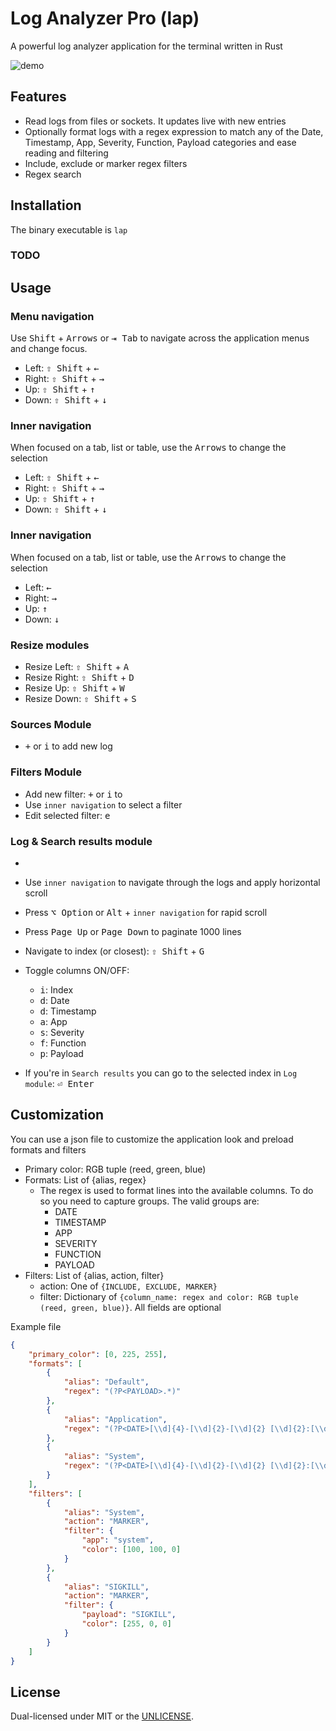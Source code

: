 # Log Analyzer Pro (lap)
A powerful log analyzer application for the terminal written in Rust

![demo](media/demo.gif)


## Features
* Read logs from files or sockets. It updates live with new entries
* Optionally format logs with a regex expression to match any of the Date, Timestamp, App, Severity, Function, Payload categories and ease reading and filtering
* Include, exclude or marker regex filters
* Regex search

## Installation

The binary executable is `lap`

### TODO

## Usage
### Menu navigation
Use <kbd>Shift</kbd> + <kbd>Arrows</kbd> or <kbd>⇥ Tab</kbd> to navigate across the application menus and change focus.
* Left: <kbd>⇧ Shift</kbd> + <kbd>←</kbd>
* Right: <kbd>⇧ Shift</kbd> + <kbd>→</kbd>
* Up: <kbd>⇧ Shift</kbd> + <kbd>↑</kbd>
* Down: <kbd>⇧ Shift</kbd> + <kbd>↓</kbd>

### Inner navigation
When focused on a tab, list or table, use the <kbd>Arrows</kbd> to change the selection
* Left: <kbd>⇧ Shift</kbd> + <kbd>←</kbd>
* Right: <kbd>⇧ Shift</kbd> + <kbd>→</kbd>
* Up: <kbd>⇧ Shift</kbd> + <kbd>↑</kbd>
* Down: <kbd>⇧ Shift</kbd> + <kbd>↓</kbd>

### Inner navigation
When focused on a tab, list or table, use the <kbd>Arrows</kbd> to change the selection
* Left: <kbd>←</kbd>
* Right: <kbd>→</kbd>
* Up: <kbd>↑</kbd>
* Down: <kbd>↓</kbd>

### Resize modules
* Resize Left: <kbd>⇧ Shift</kbd> + <kbd>A</kbd>
* Resize Right: <kbd>⇧ Shift</kbd> + <kbd>D</kbd>
* Resize Up: <kbd>⇧ Shift</kbd> + <kbd>W</kbd>
* Resize Down: <kbd>⇧ Shift</kbd> + <kbd>S</kbd>


### Sources Module
* <kbd>+</kbd> or <kbd>i</kbd> to add new log

### Filters Module
* Add new filter: <kbd>+</kbd> or <kbd>i</kbd> to
* Use `inner navigation` to select a filter
* Edit selected filter: <kbd>e</kbd>

### Log & Search results module
*
* Use `inner navigation` to navigate through the logs and apply horizontal scroll
* Press <kbd>⌥ Option</kbd> or <kbd>Alt</kbd> + `inner navigation` for rapid scroll
* Press <kbd>Page Up</kbd> or <kbd>Page Down</kbd> to paginate 1000 lines
* Navigate to index (or closest): <kbd>⇧ Shift</kbd> + <kbd>G</kbd>
* Toggle columns ON/OFF:
    - <kbd>i</kbd>: Index
    - <kbd>d</kbd>: Date
    - <kbd>d</kbd>: Timestamp
    - <kbd>a</kbd>: App
    - <kbd>s</kbd>: Severity
    - <kbd>f</kbd>: Function
    - <kbd>p</kbd>: Payload


* If you're in `Search results` you can go to the selected index in `Log module`: <kbd>⏎ Enter</kbd>


## Customization
You can use a json file to customize the application look and preload formats and filters

* Primary color: RGB tuple (reed, green, blue)
* Formats: List of {alias, regex}
    - The regex is used to format lines into the available columns. To do so you need to capture groups. The valid groups are:
        - DATE
        - TIMESTAMP
        - APP
        - SEVERITY
        - FUNCTION
        - PAYLOAD
* Filters: List of {alias, action, filter}
    - action: One of `{INCLUDE, EXCLUDE, MARKER}`
    - filter: Dictionary of `{column_name: regex and color: RGB tuple (reed, green, blue)}`. All fields are optional

Example file
```json
{
    "primary_color": [0, 225, 255],
    "formats": [
        {
            "alias": "Default",
            "regex": "(?P<PAYLOAD>.*)"
        },
        {
            "alias": "Application",
            "regex": "(?P<DATE>[\\d]{4}-[\\d]{2}-[\\d]{2} [\\d]{2}:[\\d]{2}:[\\d]{2},[\\d]{3}) - \\[(?P<SEVERITY>[\\w]*)\\] - \\[([ \\w]{4})\\] - \\[(?P<TIMESTAMP>[ \\d]*)\\] (?P<PAYLOAD>.*)"
        },
        {
            "alias": "System",
            "regex": "(?P<DATE>[\\d]{4}-[\\d]{2}-[\\d]{2} [\\d]{2}:[\\d]{2}:[\\d]{2}.[\\d]*) \\((?P<APP>[\\w\\d]*)[/ ]?(?P<FUNCTION>.*)\\) (?P<PAYLOAD>.*)"
        }
    ],
    "filters": [
        {
            "alias": "System",
            "action": "MARKER",
            "filter": {
                "app": "system",
                "color": [100, 100, 0]
            }
        },
        {
            "alias": "SIGKILL",
            "action": "MARKER",
            "filter": {
                "payload": "SIGKILL",
                "color": [255, 0, 0]
            }
        }
    ]
}
```

## License
Dual-licensed under MIT or the [UNLICENSE](https://unlicense.org).